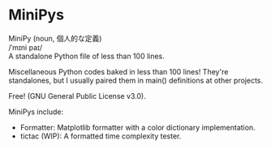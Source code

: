 # MiniPys
MiniPy (noun, 個人的な定義) \
/ˈmɪni paɪ/ \
A standalone Python file of less than 100 lines.

Miscellaneous Python codes baked in less than 100 lines! They're standalones, but I usually
paired them in main() definitions at other projects.

Free! (GNU General Public License v3.0).

MiniPys include:
- Formatter: Matplotlib formatter with a color dictionary implementation.
- tictac (WIP): A formatted time complexity tester.
